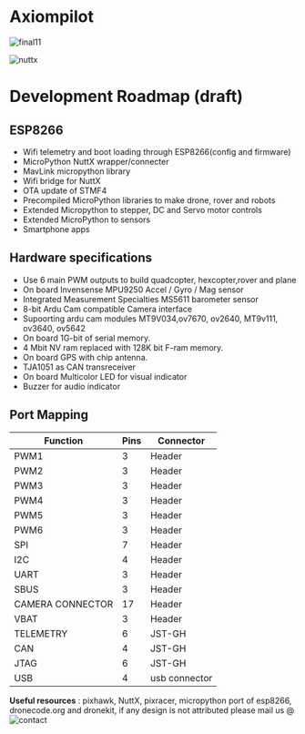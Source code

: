 
#  **Axiompilot**
![final11](https://user-images.githubusercontent.com/35519782/38603293-d3c344fe-3d8a-11e8-814f-a79f067d7050.png)


![nuttx](https://user-images.githubusercontent.com/35519782/38603308-d9a88820-3d8a-11e8-908d-1f80a5f3f407.png)






# **Development Roadmap (draft)**
## ESP8266
- Wifi telemetry and boot loading through ESP8266(config and firmware)
- MicroPython NuttX wrapper/connecter
- MavLink micropython library
- Wifi bridge for NuttX
- OTA update of STMF4
- Precompiled MicroPython libraries to make drone, rover and robots
- Extended  Micropython to stepper, DC and Servo motor controls 
- Extended  MicroPython to sensors
- Smartphone apps

## Hardware specifications

- Use 6 main PWM outputs to build quadcopter, hexcopter,rover and plane
- On board Invensense MPU9250 Accel / Gyro / Mag sensor
- Integrated Measurement Specialties MS5611 barometer sensor
- 8-bit Ardu Cam compatible Camera interface
- Supoorting ardu cam modules MT9V034,ov7670, ov2640, MT9v111, ov3640, ov5642
- On board 1G-bit of serial memory.
- 4 Mbit NV ram replaced with 128K bit  F-ram memory.
- On board GPS with chip antenna.
- TJA1051 as CAN transreceiver
- On board Multicolor LED for visual indicator
- Buzzer for audio indicator


## Port Mapping

| Function       | Pins           | Connector  |
| ------------- | ------------- |------------- |
| PWM1          | 3             | Header       |
| PWM2  | 3  | Header|
| PWM3  | 3  | Header  |
| PWM4  | 3  | Header |
| PWM5  | 3  | Header |
| PWM6  | 3  | Header     |
| SPI  | 7  | Header        |
| I2C  | 4| Header     |
| UART  | 3  | Header        |
| SBUS  | 3  | Header      |
| CAMERA CONNECTOR |  17 | Header|
|VBAT|3|Header|
| TELEMETRY  | 6  | JST-GH     |
| CAN  | 4| JST-GH          |
| JTAG  | 6  | JST-GH            |
| USB | 4  | usb connector|

**Useful resources** : pixhawk, NuttX, pixracer, micropython port of esp8266, dronecode.org and dronekit, if any design is not attributed please mail us @ 
![contact](https://user-images.githubusercontent.com/35519782/38603944-a58c6f28-3d8c-11e8-8ffe-bb18e137bd83.png)



